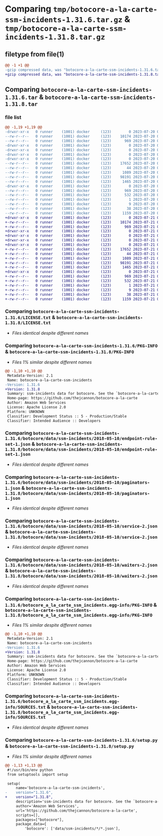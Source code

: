 # Comparing `tmp/botocore-a-la-carte-ssm-incidents-1.31.6.tar.gz` & `tmp/botocore-a-la-carte-ssm-incidents-1.31.8.tar.gz`

## filetype from file(1)

```diff
@@ -1 +1 @@
-gzip compressed data, was "botocore-a-la-carte-ssm-incidents-1.31.6.tar", last modified: Thu Jul 20 01:20:40 2023, max compression
+gzip compressed data, was "botocore-a-la-carte-ssm-incidents-1.31.8.tar", last modified: Fri Jul 21 01:21:51 2023, max compression
```

## Comparing `botocore-a-la-carte-ssm-incidents-1.31.6.tar` & `botocore-a-la-carte-ssm-incidents-1.31.8.tar`

### file list

```diff
@@ -1,19 +1,19 @@
-drwxr-xr-x   0 runner    (1001) docker     (123)        0 2023-07-20 01:20:40.930882 botocore-a-la-carte-ssm-incidents-1.31.6/
--rw-r--r--   0 runner    (1001) docker     (123)    10174 2023-07-20 01:20:40.000000 botocore-a-la-carte-ssm-incidents-1.31.6/LICENSE.txt
--rw-r--r--   0 runner    (1001) docker     (123)      969 2023-07-20 01:20:40.930882 botocore-a-la-carte-ssm-incidents-1.31.6/PKG-INFO
-drwxr-xr-x   0 runner    (1001) docker     (123)        0 2023-07-20 01:20:40.926882 botocore-a-la-carte-ssm-incidents-1.31.6/botocore/
-drwxr-xr-x   0 runner    (1001) docker     (123)        0 2023-07-20 01:20:40.926882 botocore-a-la-carte-ssm-incidents-1.31.6/botocore/data/
-drwxr-xr-x   0 runner    (1001) docker     (123)        0 2023-07-20 01:20:40.926882 botocore-a-la-carte-ssm-incidents-1.31.6/botocore/data/ssm-incidents/
-drwxr-xr-x   0 runner    (1001) docker     (123)        0 2023-07-20 01:20:40.930882 botocore-a-la-carte-ssm-incidents-1.31.6/botocore/data/ssm-incidents/2018-05-10/
--rw-r--r--   0 runner    (1001) docker     (123)    17652 2023-07-20 01:19:55.000000 botocore-a-la-carte-ssm-incidents-1.31.6/botocore/data/ssm-incidents/2018-05-10/endpoint-rule-set-1.json
--rw-r--r--   0 runner    (1001) docker     (123)       44 2023-07-20 01:19:55.000000 botocore-a-la-carte-ssm-incidents-1.31.6/botocore/data/ssm-incidents/2018-05-10/examples-1.json
--rw-r--r--   0 runner    (1001) docker     (123)     1089 2023-07-20 01:19:55.000000 botocore-a-la-carte-ssm-incidents-1.31.6/botocore/data/ssm-incidents/2018-05-10/paginators-1.json
--rw-r--r--   0 runner    (1001) docker     (123)    98191 2023-07-20 01:19:55.000000 botocore-a-la-carte-ssm-incidents-1.31.6/botocore/data/ssm-incidents/2018-05-10/service-2.json
--rw-r--r--   0 runner    (1001) docker     (123)     1465 2023-07-20 01:19:55.000000 botocore-a-la-carte-ssm-incidents-1.31.6/botocore/data/ssm-incidents/2018-05-10/waiters-2.json
-drwxr-xr-x   0 runner    (1001) docker     (123)        0 2023-07-20 01:20:40.930882 botocore-a-la-carte-ssm-incidents-1.31.6/botocore_a_la_carte_ssm_incidents.egg-info/
--rw-r--r--   0 runner    (1001) docker     (123)      969 2023-07-20 01:20:40.000000 botocore-a-la-carte-ssm-incidents-1.31.6/botocore_a_la_carte_ssm_incidents.egg-info/PKG-INFO
--rw-r--r--   0 runner    (1001) docker     (123)      532 2023-07-20 01:20:40.000000 botocore-a-la-carte-ssm-incidents-1.31.6/botocore_a_la_carte_ssm_incidents.egg-info/SOURCES.txt
--rw-r--r--   0 runner    (1001) docker     (123)        1 2023-07-20 01:20:40.000000 botocore-a-la-carte-ssm-incidents-1.31.6/botocore_a_la_carte_ssm_incidents.egg-info/dependency_links.txt
--rw-r--r--   0 runner    (1001) docker     (123)        9 2023-07-20 01:20:40.000000 botocore-a-la-carte-ssm-incidents-1.31.6/botocore_a_la_carte_ssm_incidents.egg-info/top_level.txt
--rw-r--r--   0 runner    (1001) docker     (123)       38 2023-07-20 01:20:40.930882 botocore-a-la-carte-ssm-incidents-1.31.6/setup.cfg
--rw-r--r--   0 runner    (1001) docker     (123)     1159 2023-07-20 01:20:40.000000 botocore-a-la-carte-ssm-incidents-1.31.6/setup.py
+drwxr-xr-x   0 runner    (1001) docker     (123)        0 2023-07-21 01:21:51.207479 botocore-a-la-carte-ssm-incidents-1.31.8/
+-rw-r--r--   0 runner    (1001) docker     (123)    10174 2023-07-21 01:21:51.000000 botocore-a-la-carte-ssm-incidents-1.31.8/LICENSE.txt
+-rw-r--r--   0 runner    (1001) docker     (123)      969 2023-07-21 01:21:51.207479 botocore-a-la-carte-ssm-incidents-1.31.8/PKG-INFO
+drwxr-xr-x   0 runner    (1001) docker     (123)        0 2023-07-21 01:21:51.207479 botocore-a-la-carte-ssm-incidents-1.31.8/botocore/
+drwxr-xr-x   0 runner    (1001) docker     (123)        0 2023-07-21 01:21:51.207479 botocore-a-la-carte-ssm-incidents-1.31.8/botocore/data/
+drwxr-xr-x   0 runner    (1001) docker     (123)        0 2023-07-21 01:21:51.207479 botocore-a-la-carte-ssm-incidents-1.31.8/botocore/data/ssm-incidents/
+drwxr-xr-x   0 runner    (1001) docker     (123)        0 2023-07-21 01:21:51.207479 botocore-a-la-carte-ssm-incidents-1.31.8/botocore/data/ssm-incidents/2018-05-10/
+-rw-r--r--   0 runner    (1001) docker     (123)    17652 2023-07-21 01:21:06.000000 botocore-a-la-carte-ssm-incidents-1.31.8/botocore/data/ssm-incidents/2018-05-10/endpoint-rule-set-1.json
+-rw-r--r--   0 runner    (1001) docker     (123)       44 2023-07-21 01:21:06.000000 botocore-a-la-carte-ssm-incidents-1.31.8/botocore/data/ssm-incidents/2018-05-10/examples-1.json
+-rw-r--r--   0 runner    (1001) docker     (123)     1089 2023-07-21 01:21:06.000000 botocore-a-la-carte-ssm-incidents-1.31.8/botocore/data/ssm-incidents/2018-05-10/paginators-1.json
+-rw-r--r--   0 runner    (1001) docker     (123)    98191 2023-07-21 01:21:06.000000 botocore-a-la-carte-ssm-incidents-1.31.8/botocore/data/ssm-incidents/2018-05-10/service-2.json
+-rw-r--r--   0 runner    (1001) docker     (123)     1465 2023-07-21 01:21:06.000000 botocore-a-la-carte-ssm-incidents-1.31.8/botocore/data/ssm-incidents/2018-05-10/waiters-2.json
+drwxr-xr-x   0 runner    (1001) docker     (123)        0 2023-07-21 01:21:51.207479 botocore-a-la-carte-ssm-incidents-1.31.8/botocore_a_la_carte_ssm_incidents.egg-info/
+-rw-r--r--   0 runner    (1001) docker     (123)      969 2023-07-21 01:21:51.000000 botocore-a-la-carte-ssm-incidents-1.31.8/botocore_a_la_carte_ssm_incidents.egg-info/PKG-INFO
+-rw-r--r--   0 runner    (1001) docker     (123)      532 2023-07-21 01:21:51.000000 botocore-a-la-carte-ssm-incidents-1.31.8/botocore_a_la_carte_ssm_incidents.egg-info/SOURCES.txt
+-rw-r--r--   0 runner    (1001) docker     (123)        1 2023-07-21 01:21:51.000000 botocore-a-la-carte-ssm-incidents-1.31.8/botocore_a_la_carte_ssm_incidents.egg-info/dependency_links.txt
+-rw-r--r--   0 runner    (1001) docker     (123)        9 2023-07-21 01:21:51.000000 botocore-a-la-carte-ssm-incidents-1.31.8/botocore_a_la_carte_ssm_incidents.egg-info/top_level.txt
+-rw-r--r--   0 runner    (1001) docker     (123)       38 2023-07-21 01:21:51.207479 botocore-a-la-carte-ssm-incidents-1.31.8/setup.cfg
+-rw-r--r--   0 runner    (1001) docker     (123)     1159 2023-07-21 01:21:51.000000 botocore-a-la-carte-ssm-incidents-1.31.8/setup.py
```

### Comparing `botocore-a-la-carte-ssm-incidents-1.31.6/LICENSE.txt` & `botocore-a-la-carte-ssm-incidents-1.31.8/LICENSE.txt`

 * *Files identical despite different names*

### Comparing `botocore-a-la-carte-ssm-incidents-1.31.6/PKG-INFO` & `botocore-a-la-carte-ssm-incidents-1.31.8/PKG-INFO`

 * *Files 1% similar despite different names*

```diff
@@ -1,10 +1,10 @@
 Metadata-Version: 2.1
 Name: botocore-a-la-carte-ssm-incidents
-Version: 1.31.6
+Version: 1.31.8
 Summary: ssm-incidents data for botocore. See the `botocore-a-la-carte` package for more info.
 Home-page: https://github.com/thejcannon/botocore-a-la-carte
 Author: Amazon Web Services
 License: Apache License 2.0
 Platform: UNKNOWN
 Classifier: Development Status :: 5 - Production/Stable
 Classifier: Intended Audience :: Developers
```

### Comparing `botocore-a-la-carte-ssm-incidents-1.31.6/botocore/data/ssm-incidents/2018-05-10/endpoint-rule-set-1.json` & `botocore-a-la-carte-ssm-incidents-1.31.8/botocore/data/ssm-incidents/2018-05-10/endpoint-rule-set-1.json`

 * *Files identical despite different names*

### Comparing `botocore-a-la-carte-ssm-incidents-1.31.6/botocore/data/ssm-incidents/2018-05-10/paginators-1.json` & `botocore-a-la-carte-ssm-incidents-1.31.8/botocore/data/ssm-incidents/2018-05-10/paginators-1.json`

 * *Files identical despite different names*

### Comparing `botocore-a-la-carte-ssm-incidents-1.31.6/botocore/data/ssm-incidents/2018-05-10/service-2.json` & `botocore-a-la-carte-ssm-incidents-1.31.8/botocore/data/ssm-incidents/2018-05-10/service-2.json`

 * *Files identical despite different names*

### Comparing `botocore-a-la-carte-ssm-incidents-1.31.6/botocore/data/ssm-incidents/2018-05-10/waiters-2.json` & `botocore-a-la-carte-ssm-incidents-1.31.8/botocore/data/ssm-incidents/2018-05-10/waiters-2.json`

 * *Files identical despite different names*

### Comparing `botocore-a-la-carte-ssm-incidents-1.31.6/botocore_a_la_carte_ssm_incidents.egg-info/PKG-INFO` & `botocore-a-la-carte-ssm-incidents-1.31.8/botocore_a_la_carte_ssm_incidents.egg-info/PKG-INFO`

 * *Files 1% similar despite different names*

```diff
@@ -1,10 +1,10 @@
 Metadata-Version: 2.1
 Name: botocore-a-la-carte-ssm-incidents
-Version: 1.31.6
+Version: 1.31.8
 Summary: ssm-incidents data for botocore. See the `botocore-a-la-carte` package for more info.
 Home-page: https://github.com/thejcannon/botocore-a-la-carte
 Author: Amazon Web Services
 License: Apache License 2.0
 Platform: UNKNOWN
 Classifier: Development Status :: 5 - Production/Stable
 Classifier: Intended Audience :: Developers
```

### Comparing `botocore-a-la-carte-ssm-incidents-1.31.6/botocore_a_la_carte_ssm_incidents.egg-info/SOURCES.txt` & `botocore-a-la-carte-ssm-incidents-1.31.8/botocore_a_la_carte_ssm_incidents.egg-info/SOURCES.txt`

 * *Files identical despite different names*

### Comparing `botocore-a-la-carte-ssm-incidents-1.31.6/setup.py` & `botocore-a-la-carte-ssm-incidents-1.31.8/setup.py`

 * *Files 1% similar despite different names*

```diff
@@ -1,13 +1,13 @@
 #!/usr/bin/env python
 from setuptools import setup
 
 setup(
     name='botocore-a-la-carte-ssm-incidents',
-    version="1.31.6",
+    version="1.31.8",
     description='ssm-incidents data for botocore. See the `botocore-a-la-carte` package for more info.',
     author='Amazon Web Services',
     url='https://github.com/thejcannon/botocore-a-la-carte',
     scripts=[],
     packages=["botocore"],
     package_data={
         'botocore': ['data/ssm-incidents/*/*.json'],
```

